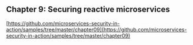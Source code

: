 ## Chapter 9: Securing reactive microservices

[https://github.com/microservices-security-in-action/samples/tree/master/chapter09](https://github.com/microservices-security-in-action/samples/tree/master/chapter09)


